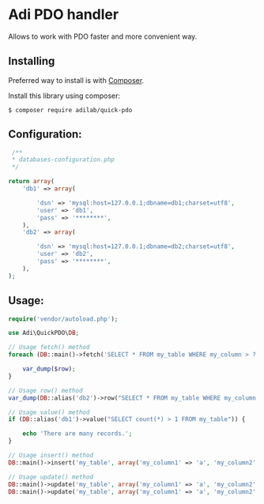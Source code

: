 Adi PDO handler
========================

Allows to work with PDO faster and more convenient way.

Installing
----------

Preferred way to install is with [Composer](https://getcomposer.org/).

Install this library using composer:

```console
$ composer require adilab/quick-pdo
```

Configuration:
-------------
```php
 /**
 * databases-configuration.php
 */ 

return array(
	'db1' => array(

		'dsn' => 'mysql:host=127.0.0.1;dbname=db1;charset=utf8',
		'user' => 'db1',
		'pass' => '********',
	),
	'db2' => array(

		'dsn' => 'mysql:host=127.0.0.1;dbname=db2;charset=utf8',
		'user' => 'db2',
		'pass' => '********',
	),	
);


```


Usage:
-------------
```php
require('vendor/autoload.php');

use Adi\QuickPDO\DB;

// Usage fetch() method
foreach (DB::main()->fetch('SELECT * FROM my_table WHERE my_column > ?', 10) as $row) {

	var_dump($row);
} 

// Usage row() method
var_dump(DB::alias('db2')->row("SELECT * FROM my_table WHERE my_column = ?", 2));

// Usage value() method
if (DB::alias('db1')->value("SELECT count(*) > 1 FROM my_table")) {

	echo 'There are many records.';
}

// Usage insert() method
DB::main()->insert('my_table', array('my_column1' => 'a', 'my_column2' => 'b'));

// Usage update() method
DB::main()->update('my_table', array('my_column1' => 'a', 'my_column2' => 'b'), new Where('id > ? AND id < ? OR id = ?', array(10,20,30)));
DB::main()->update('my_table', array('my_column1' => 'a', 'my_column2' => 'b'), array('id' => 25));

```

